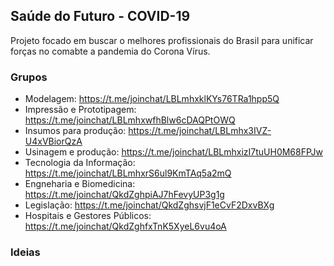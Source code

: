 ## Saúde do Futuro - COVID-19

Projeto focado em buscar o melhores profissionais do Brasil para unificar forças no comabte a pandemia do Corona Vírus.

### Grupos

-  Modelagem: https://t.me/joinchat/LBLmhxklKYs76TRa1hpp5Q
-  Impressão e Prototipagem:  https://t.me/joinchat/LBLmhxwfhBlw6cDAQPtOWQ
-  Insumos para produção: https://t.me/joinchat/LBLmhx3IVZ-U4xVBiorQzA
-  Usinagem e produção: https://t.me/joinchat/LBLmhxizI7tuUH0M68FPJw
-  Tecnologia da Informação: https://t.me/joinchat/LBLmhxrS6ul9KmTAq5a2mQ
-  Engneharia e Biomedicina: https://t.me/joinchat/QkdZghpiAJ7hFevyUP3g1g
-  Legislação: https://t.me/joinchat/QkdZghsvjF1eCvF2DxvBXg
-  Hospitais e Gestores Públicos: https://t.me/joinchat/QkdZghfxTnK5XyeL6vu4oA

### Ideias
